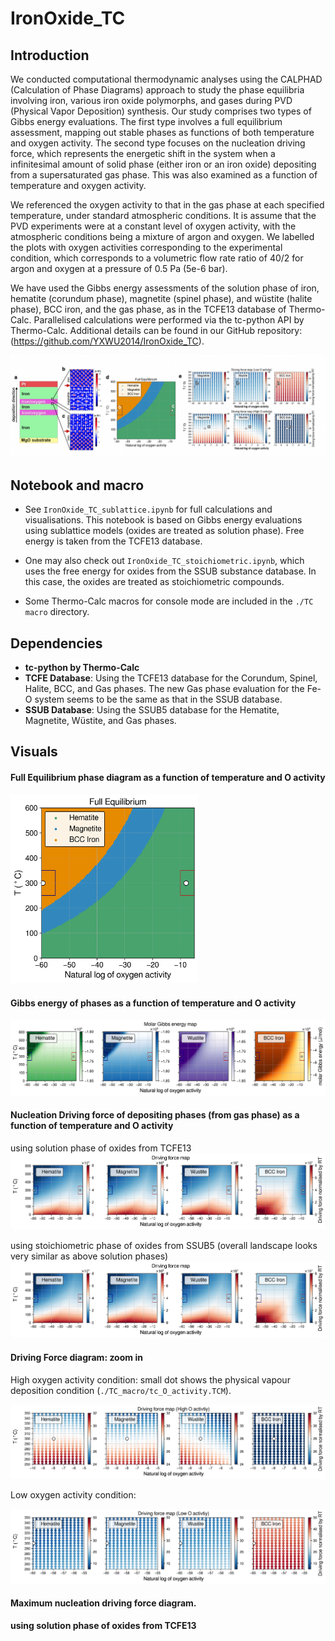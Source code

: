 # IronOxide_TC

<!-- ## Updates 2023-10-15

Now in Jupyter Notebook.

I have tried to implement the three types of Gibbs energy assessments: Full Equilibrium, Molar Gibbs Energy, and Driving Force against the gas phase (normalised).

Still need to have another check to ensure the calculations are 100% consistent with Console mode and to determine if we need to try other databases.

- Pressure = 0.5 Pa (5e-6 bar) and only Fe and O
- Plotting as T(K) and ln(Oxygen activity): referenced to the oxygen gas phase at each temperature -->

## Introduction

We conducted computational thermodynamic analyses using the CALPHAD (Calculation of Phase Diagrams) approach to study the phase equilibria involving iron, various iron oxide polymorphs, and gases during PVD (Physical Vapor Deposition) synthesis. Our study comprises two types of Gibbs energy evaluations. The first type involves a full equilibrium assessment, mapping out stable phases as functions of both temperature and oxygen activity. The second type focuses on the nucleation driving force, which represents the energetic shift in the system when a infinitesimal amount of solid phase (either iron or an iron oxide) depositing from a supersaturated gas phase. This was also examined as a function of temperature and oxygen activity.

We referenced the oxygen activity to that in the gas phase at each specified temperature, under standard atmospheric conditions. It is assume that the PVD experiments were at a constant level of oxygen activity, with the atmospheric conditions being a mixture of argon and oxygen. We labelled the plots with oxygen activities corresponding to the experimental condition, which corresponds to a volumetric flow rate ratio of 40/2 for argon and oxygen at a pressure of 0.5 Pa (5e-6 bar).

We have used the Gibbs energy assessments of the solution phase of iron, hematite (corundum phase), magnetite (spinel phase), and wüstite (halite phase), BCC iron, and the gas phase, as in the TCFE13 database of Thermo-Calc. Parallelised calculations were performed via the tc-python API by Thermo-Calc. Additional details can be found in our GitHub repository: (https://github.com/YXWU2014/IronOxide_TC).

<img src="Fig_4_Summary.png"/>

## Notebook and macro

- See `IronOxide_TC_sublattice.ipynb` for full calculations and visualisations. This notebook is based on Gibbs energy evaluations using sublattice models (oxides are treated as solution phase). Free energy is taken from the TCFE13 database.

- One may also check out `IronOxide_TC_stoichiometric.ipynb`, which uses the free energy for oxides from the SSUB substance database. In this case, the oxides are treated as stoichiometric compounds.

- Some Thermo-Calc macros for console mode are included in the `./TC macro` directory.

<!-- In the realm of materials science, particularly when examining oxides, understanding thermodynamic properties is essential. These properties are especially critical for applications such as corrosion resistance in aqueous environments under atmospheric conditions.

There are two categories of oxides in focus: stoichiometric and non-stoichiometric. Stoichiometric oxides have fixed compositions, while non-stoichiometric oxides exhibit variable composition. Theoretical models like Gibbs free energy often help in describing the thermodynamic features of these materials.

### Stoichiometric Oxides

In stoichiometric oxides, the Gibbs free energy is often solely dependent on temperature within certain temperature ranges. Researchers typically use this temperature-dependence to derive specific coefficients that describe thermal properties. These coefficients are either experimentally determined or computed using first-principles calculations.

### Non-stoichiometric Oxides

For non-stoichiometric oxides, things get a bit more complicated due to their 'solution-like' nature, meaning they can exist in various compositions. The Gibbs free energy in this case is calculated using models that consider sublattices—essentially, small sections of the overall crystal structure where particular atoms or ions reside. These models account for multiple aspects, such as:

1. The unreacted elements in their most stable states.
2. Entropy contributions, which represent the degree of disorder within the system.
3. Interaction energies between constituents, which could be temperature-dependent.

These components are generally determined by computational methods and offer valuable insights into phenomena like phase stability and transformation pathways in these materials.

By fully understanding both the stoichiometric and non-stoichiometric oxides' thermodynamic properties, researchers can better predict material behavior under various conditions, offering the potential for improved material design. -->

## Dependencies

- **tc-python by Thermo-Calc**
- **TCFE Database**: Using the TCFE13 database for the Corundum, Spinel, Halite, BCC, and Gas phases. The new Gas phase evaluation for the Fe-O system seems to be the same as that in the SSUB database.
- **SSUB Database**: Using the SSUB5 database for the Hematite, Magnetite, Wüstite, and Gas phases.

## Visuals

#### Full Equilibrium phase diagram as a function of temperature and O activity

<img src="IronOxide_TC_sublattice_FullEquil.png" width="300"/>
  
#### Gibbs energy of phases as a function of temperature and O activity

<img src="IronOxide_TC_sublattice_Gm_phases.png"/>

#### Nucleation Driving force of depositing phases (from gas phase) as a function of temperature and O activity

using solution phase of oxides from TCFE13
<img src="IronOxide_TC_sublattice_DGM_phases_full.png"/>

using stoichiometric phase of oxides from SSUB5 (overall landscape looks very similar as above solution phases)
<img src="IronOxide_TC_stoichiometric_DGM_phases_full.png"/>

#### Driving Force diagram: zoom in

High oxygen activity condition: small dot shows the physical vapour deposition condition (`./TC_macro/tc_O_activity.TCM`).

<img src="IronOxide_TC_sublattice_DGM_phases_highO.png"/>

Low oxygen activity condition:

<img src="IronOxide_TC_sublattice_DGM_phases_lowO.png"/>

#### Maximum nucleation driving force diagram.

**using solution phase of oxides from TCFE13**

